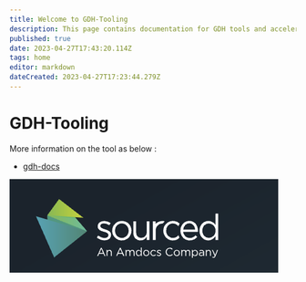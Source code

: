 ```yaml
---
title: Welcome to GDH-Tooling
description: This page contains documentation for GDH tools and accelerators
published: true
date: 2023-04-27T17:43:20.114Z
tags: home
editor: markdown
dateCreated: 2023-04-27T17:23:44.279Z
---
```


# GDH-Tooling	

More information on the tool as below : 

-	[gdh-docs](/gdh-docs)




![sourced_logo.png](/sourced_logo.png)
